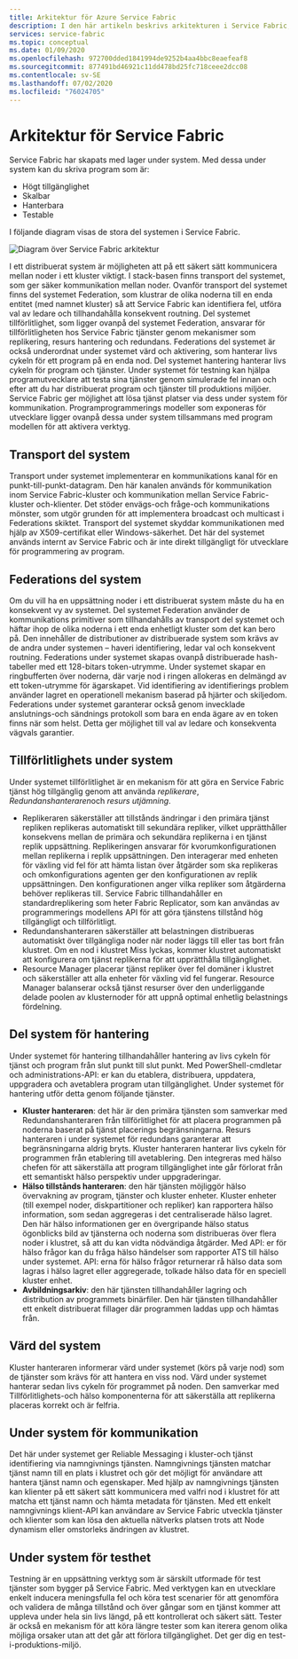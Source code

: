 ```yaml
---
title: Arkitektur för Azure Service Fabric
description: I den här artikeln beskrivs arkitekturen i Service Fabric, en distribuerad system plattform som används för att bygga skalbara, pålitliga och enkelt hanterade program för molnet.
services: service-fabric
ms.topic: conceptual
ms.date: 01/09/2020
ms.openlocfilehash: 972700dded1841994de9252b4aa4bbc8eaefeaf8
ms.sourcegitcommit: 877491bd46921c11dd478bd25fc718ceee2dcc08
ms.contentlocale: sv-SE
ms.lasthandoff: 07/02/2020
ms.locfileid: "76024705"
---
```

# <a name="service-fabric-architecture"></a>Arkitektur för Service Fabric

Service Fabric har skapats med lager under system. Med dessa under system kan du skriva program som är:

* Högt tillgänglighet
* Skalbar
* Hanterbara
* Testable

I följande diagram visas de stora del systemen i Service Fabric.

![Diagram över Service Fabric arkitektur](media/service-fabric-architecture/service-fabric-architecture.png)

I ett distribuerat system är möjligheten att på ett säkert sätt kommunicera mellan noder i ett kluster viktigt. I stack-basen finns transport del systemet, som ger säker kommunikation mellan noder. Ovanför transport del systemet finns del systemet Federation, som klustrar de olika noderna till en enda entitet (med namnet kluster) så att Service Fabric kan identifiera fel, utföra val av ledare och tillhandahålla konsekvent routning. Del systemet tillförlitlighet, som ligger ovanpå del systemet Federation, ansvarar för tillförlitligheten hos Service Fabric tjänster genom mekanismer som replikering, resurs hantering och redundans. Federations del systemet är också underordnat under systemet värd och aktivering, som hanterar livs cykeln för ett program på en enda nod. Del systemet hantering hanterar livs cykeln för program och tjänster. Under systemet för testning kan hjälpa programutvecklare att testa sina tjänster genom simulerade fel innan och efter att du har distribuerat program och tjänster till produktions miljöer. Service Fabric ger möjlighet att lösa tjänst platser via dess under system för kommunikation. Programprogrammerings modeller som exponeras för utvecklare ligger ovanpå dessa under system tillsammans med program modellen för att aktivera verktyg.

## <a name="transport-subsystem"></a>Transport del system

Transport under systemet implementerar en kommunikations kanal för en punkt-till-punkt-datagram. Den här kanalen används för kommunikation inom Service Fabric-kluster och kommunikation mellan Service Fabric-kluster och-klienter. Det stöder envägs-och fråge-och kommunikations mönster, som utgör grunden för att implementera broadcast och multicast i Federations skiktet. Transport del systemet skyddar kommunikationen med hjälp av X509-certifikat eller Windows-säkerhet. Det här del systemet används internt av Service Fabric och är inte direkt tillgängligt för utvecklare för programmering av program.

## <a name="federation-subsystem"></a>Federations del system

Om du vill ha en uppsättning noder i ett distribuerat system måste du ha en konsekvent vy av systemet. Del systemet Federation använder de kommunikations primitiver som tillhandahålls av transport del systemet och häftar ihop de olika noderna i ett enda enhetligt kluster som det kan bero på. Den innehåller de distributioner av distribuerade system som krävs av de andra under systemen – haveri identifiering, ledar val och konsekvent routning. Federations under systemet skapas ovanpå distribuerade hash-tabeller med ett 128-bitars token-utrymme. Under systemet skapar en ringbufferten över noderna, där varje nod i ringen allokeras en delmängd av ett token-utrymme för ägarskapet. Vid identifiering av identifierings problem använder lagret en operationell mekanism baserad på hjärter och skiljedom. Federations under systemet garanterar också genom invecklade anslutnings-och sändnings protokoll som bara en enda ägare av en token finns när som helst. Detta ger möjlighet till val av ledare och konsekventa vägvals garantier.

## <a name="reliability-subsystem"></a>Tillförlitlighets under system

Under systemet tillförlitlighet är en mekanism för att göra en Service Fabric tjänst hög tillgänglig genom att använda *replikerare*, *Redundanshanteraren*och *resurs utjämning*.

* Replikeraren säkerställer att tillstånds ändringar i den primära tjänst repliken replikeras automatiskt till sekundära repliker, vilket upprätthåller konsekvens mellan de primära och sekundära replikerna i en tjänst replik uppsättning. Replikeringen ansvarar för kvorumkonfigurationen mellan replikerna i replik uppsättningen. Den interagerar med enheten för växling vid fel för att hämta listan över åtgärder som ska replikeras och omkonfigurations agenten ger den konfigurationen av replik uppsättningen. Den konfigurationen anger vilka repliker som åtgärderna behöver replikeras till. Service Fabric tillhandahåller en standardreplikering som heter Fabric Replicator, som kan användas av programmerings modellens API för att göra tjänstens tillstånd hög tillgängligt och tillförlitligt.
* Redundanshanteraren säkerställer att belastningen distribueras automatiskt över tillgängliga noder när noder läggs till eller tas bort från klustret. Om en nod i klustret Miss lyckas, kommer klustret automatiskt att konfigurera om tjänst replikerna för att upprätthålla tillgänglighet.
* Resource Manager placerar tjänst repliker över fel domäner i klustret och säkerställer att alla enheter för växling vid fel fungerar. Resource Manager balanserar också tjänst resurser över den underliggande delade poolen av klusternoder för att uppnå optimal enhetlig belastnings fördelning.

## <a name="management-subsystem"></a>Del system för hantering

Under systemet för hantering tillhandahåller hantering av livs cykeln för tjänst och program från slut punkt till slut punkt. Med PowerShell-cmdletar och administrations-API: er kan du etablera, distribuera, uppdatera, uppgradera och avetablera program utan tillgänglighet. Under systemet för hantering utför detta genom följande tjänster.

* **Kluster hanteraren**: det här är den primära tjänsten som samverkar med Redundanshanteraren från tillförlitlighet för att placera programmen på noderna baserat på tjänst placerings begränsningarna. Resurs hanteraren i under systemet för redundans garanterar att begränsningarna aldrig bryts. Kluster hanteraren hanterar livs cykeln för programmen från etablering till avetablering. Den integreras med hälso chefen för att säkerställa att program tillgänglighet inte går förlorat från ett semantiskt hälso perspektiv under uppgraderingar.
* **Hälso tillstånds hanteraren**: den här tjänsten möjliggör hälso övervakning av program, tjänster och kluster enheter. Kluster enheter (till exempel noder, diskpartitioner och repliker) kan rapportera hälso information, som sedan aggregeras i det centraliserade hälso lagret. Den här hälso informationen ger en övergripande hälso status ögonblicks bild av tjänsterna och noderna som distribueras över flera noder i klustret, så att du kan vidta nödvändiga åtgärder. Med API: er för hälso frågor kan du fråga hälso händelser som rapporter ATS till hälso under systemet. API: erna för hälso frågor returnerar rå hälso data som lagras i hälso lagret eller aggregerade, tolkade hälso data för en speciell kluster enhet.
* **Avbildningsarkiv**: den här tjänsten tillhandahåller lagring och distribution av programmets binärfiler. Den här tjänsten tillhandahåller ett enkelt distribuerat fillager där programmen laddas upp och hämtas från.

## <a name="hosting-subsystem"></a>Värd del system

Kluster hanteraren informerar värd under systemet (körs på varje nod) som de tjänster som krävs för att hantera en viss nod. Värd under systemet hanterar sedan livs cykeln för programmet på noden. Den samverkar med Tillförlitlighets-och hälso komponenterna för att säkerställa att replikerna placeras korrekt och är felfria.

## <a name="communication-subsystem"></a>Under system för kommunikation

Det här under systemet ger Reliable Messaging i kluster-och tjänst identifiering via namngivnings tjänsten. Namngivnings tjänsten matchar tjänst namn till en plats i klustret och gör det möjligt för användare att hantera tjänst namn och egenskaper. Med hjälp av namngivnings tjänsten kan klienter på ett säkert sätt kommunicera med valfri nod i klustret för att matcha ett tjänst namn och hämta metadata för tjänsten. Med ett enkelt namngivnings klient-API kan användare av Service Fabric utveckla tjänster och klienter som kan lösa den aktuella nätverks platsen trots att Node dynamism eller omstorleks ändringen av klustret.

## <a name="testability-subsystem"></a>Under system för testhet

Testning är en uppsättning verktyg som är särskilt utformade för test tjänster som bygger på Service Fabric. Med verktygen kan en utvecklare enkelt inducera meningsfulla fel och köra test scenarier för att genomföra och validera de många tillstånd och över gångar som en tjänst kommer att uppleva under hela sin livs längd, på ett kontrollerat och säkert sätt. Tester är också en mekanism för att köra längre tester som kan iterera genom olika möjliga orsaker utan att det går att förlora tillgänglighet. Det ger dig en test-i-produktions-miljö.
